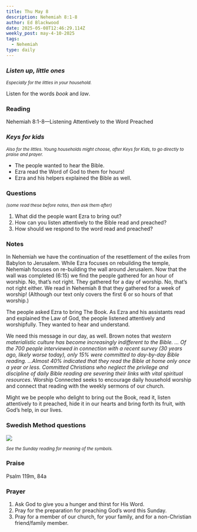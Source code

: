```yaml
---
title: Thu May 8
description: Nehemiah 8:1-8
author: Ed Blackwood
date: 2025-05-08T12:46:29.114Z
weekly_post: may-4-10-2025
tags:
  - Nehemiah
type: daily
---
```

### *Listen up, little ones*

<div><small><i>Especially for the littles in your household.</i></small></div>

Listen for the words *book* and *law*.

### Reading

Nehemiah 8:1-8—Listening Attentively to the Word Preached

### *Keys for kids*

<div><small><i>Also for the littles. Young households might choose, after Keys for Kids, to go directly to praise and prayer.</i></small></div>

* The people wanted to hear the Bible.
* Ezra read the Word of God to them for hours!
* Ezra and his helpers explained the Bible as well.

### Questions

<div><small><i>(some read these before notes, then ask them after)</i></small></div>

1. What did the people want Ezra to bring out?
2. How can you listen attentively to the Bible read and preached?
3. How should we respond to the word read and preached?

### Notes

In Nehemiah we have the continuation of the resettlement of the exiles from Babylon to Jerusalem. While Ezra focuses on rebuilding the temple, Nehemiah focuses on re-building the wall around Jerusalem. Now that the wall was completed (6:15) we find the people gathered for an hour of worship. No, that’s not right. They gathered for a day of worship. No, that’s not right either. We read in Nehemiah 8 that they gathered for a week of worship! (Although our text only covers the first 6 or so hours of that worship.)

The people asked Ezra to bring The Book. As Ezra and his assistants read and explained the Law of God, the people listened attentively and worshipfully. They wanted to hear and understand.

We need this message in our day, as well. Brown notes that *western materialistic culture has become increasingly indifferent to the Bible. ... Of the 700 people interviewed in connection with a recent survey (30 years ago, likely worse today), only 15% were committed to day-by-day Bible reading. …Almost 40% indicated that they read the Bible at home only once a year or less. Committed Christians who neglect the privilege and discipline of daily Bible reading are severing their links with vital spiritual resources*. Worship Connected seeks to encourage daily household worship and connect that reading with the weekly sermons of our church.

Might we be people who delight to bring out the Book, read it, listen attentively to it preached, hide it in our hearts and bring forth its fruit, with God’s help, in our lives.

### Swedish Method questions

![](/static/img/family_worship_study_ed-swedish_questions.png)

<div><small><i>See the Sunday reading for meaning of the symbols.</i></small></div>

### Praise

Psalm 119m, 84a

### Prayer

1. Ask God to give you a hunger and thirst for His Word.
2. Pray for the preparation for preaching God’s word this Sunday.
3. Pray for a member of our church, for your family, and for a non-Christian friend/family member.
